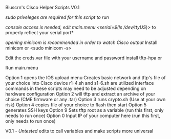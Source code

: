 Bluscrn's Cisco Helper Scripts V0.1

*sudo priveleges are required for this script to run*

*console access is needed, edit main.menu <serial=$(ls /dev/ttyUS*)> to properly reflect your serial port*

*opening minicom is recommended in order to watch Cisco output*
Install minicom <sudo apt install minicom> or <sudo dnf install minicom>
<sudo minicom -s>

Edit the creds.var file with your username and password 
install tftp-hpa <sudo apt install tftp-hpa> or <sudo dnf install tftp-hpa>

Run main.menu <bash main.menu>

Option 1 opens the IOS upload menu
    Creates basic network and tftp's file of your choice into Cisco device
    r1-4.sh and s1-6.sh are utilized
    interface commands in these scripts may need to be adjusted depending on hardware configuration
Option 2 will tftp and extract an archive of your choice (CME firmware or any .tar)
Option 3 runs crypto.sh (Use at your own risk)
Option 4 copies file of your choice to flash then start
Option 5 generates SSH keys
Option 9 Sets tftp root as a variable (run this first, only needs to run once)
Option 0 Input IP of your computer here (run this first, only needs to run once)


V0.1 - *Untested* edits to call variables and make scripts more universal